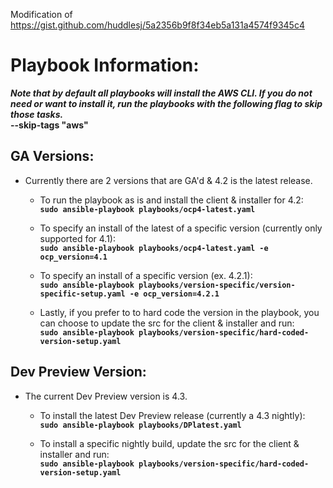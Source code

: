 Modification of https://gist.github.com/huddlesj/5a2356b9f8f34eb5a131a4574f9345c4

# Playbook Information:
***Note that by default all playbooks will install the AWS CLI. If you do not need or want to install it, run the playbooks with the following flag to skip those tasks.***
<br> **--skip-tags "aws"** <br>


## GA Versions:
- Currently there are 2 versions that are GA'd & 4.2 is the latest release. 

	- To run the playbook as is and install the client & installer for 4.2:<br>
		**`sudo ansible-playbook playbooks/ocp4-latest.yaml`**

	- To specify an install of the latest of a specific version (currently only supported for 4.1):<br>
	 	**`sudo ansible-playbook playbooks/ocp4-latest.yaml -e ocp_version=4.1`**

	- To specify an install of a specific version (ex. 4.2.1):<br>
		**`sudo ansible-playbook playbooks/version-specific/version-specific-setup.yaml -e ocp_version=4.2.1`**
		
	- Lastly, if you prefer to to hard code the version in the playbook, you can choose to update the src for the client & installer and run:<br>
		**`sudo ansible-playbook playbooks/version-specific/hard-coded-version-setup.yaml`**


## Dev Preview Version:<br>
- The current Dev Preview version is 4.3.

	- To install the latest Dev Preview release (currently a 4.3 nightly):<br>
		**`sudo ansible-playbook playbooks/DPlatest.yaml`**
		
	- To install a specific nightly build, update the src for the client & installer and run:<br>
                **`sudo ansible-playbook playbooks/version-specific/hard-coded-version-setup.yaml`**
